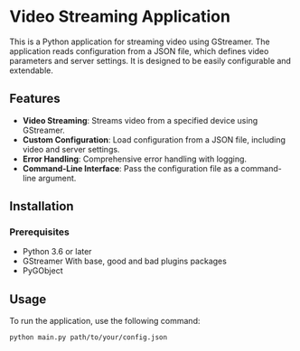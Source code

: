 # Video Streaming Application

This is a Python application for streaming video using GStreamer. The application reads configuration from a JSON file, which defines video parameters and server settings. It is designed to be easily configurable and extendable.

## Features

- **Video Streaming**: Streams video from a specified device using GStreamer.
- **Custom Configuration**: Load configuration from a JSON file, including video and server settings.
- **Error Handling**: Comprehensive error handling with logging.
- **Command-Line Interface**: Pass the configuration file as a command-line argument.

## Installation

### Prerequisites

- Python 3.6 or later
- GStreamer
  With base, good and bad plugins packages
- PyGObject

## Usage

To run the application, use the following command:

```bash
python main.py path/to/your/config.json
```
